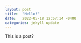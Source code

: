 ```yaml
---
layout: post
title:  "Hello!"
date:   2022-05-18 12:57:14 -0400
categories: jekyll update
---
```


This is a post?


